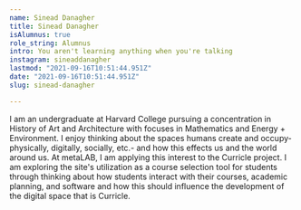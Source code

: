 ```yaml
---
name: Sinead Danagher
title: Sinead Danagher
isAlumnus: true
role_string: Alumnus
intro: You aren't learning anything when you're talking
instagram: sineaddanagher
lastmod: "2021-09-16T10:51:44.951Z"
date: "2021-09-16T10:51:44.951Z"
slug: sinead-danagher

---
```

I am an undergraduate at Harvard College pursuing a concentration in History of Art and Architecture with focuses in Mathematics and Energy + Environment. I enjoy thinking about the spaces humans create and occupy- physically, digitally, socially, etc.- and how this effects us and the world around us. At metaLAB, I am applying this interest to the Curricle project. I am exploring the site's utilization as a course selection tool for students through thinking about how students interact with their courses, academic planning, and software and how this should influence the development of the digital space that is Curricle.